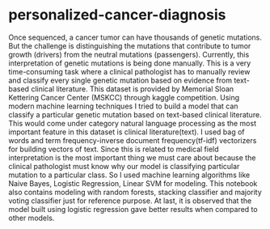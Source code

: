 # personalized-cancer-diagnosis
Once sequenced, a cancer tumor can have thousands of genetic mutations. But the challenge is distinguishing the mutations that contribute to tumor growth (drivers) from the neutral mutations (passengers). Currently, this interpretation of genetic mutations is being done manually. This is a very time-consuming task where a clinical pathologist has to manually review and classify every single genetic mutation based on evidence from text-based clinical literature. This dataset is provided by Memorial Sloan Kettering Cancer Center (MSKCC) through kaggle competition. Using modern machine learning techniques I tried to build a model that can classify a particular genetic mutation based on text-based clinical literature. This would come under category natural language processing as the most important feature in this dataset is clinical literature(text). I used bag of words and term frequency-inverse document frequency(tf-idf) vectorizers for building vectors of text. Since this is related to medical field interpretation is the most important thing we must care about because the clinical pathologist must know why our model is classifying particular mutation to a particular class. So I used machine learning algorithms like Naive Bayes, Logistic Regression, Linear SVM for modeling. This notebook also contains modeling with random forests, stacking classifier and majority voting classifier just for reference purpose. At last, it is observed that the model built using logistic regression gave better results when compared to other models.
